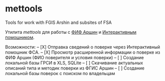 # mettools
Tools for work with FGIS Arshin and subsites of FSA

Утилита *mettools* для работы с [ФИФ Аршин](https://fgis.gost.ru/#!/mt) и [Интерактивным помошником](https://support.fsa.gov.ru).

Возможности:
– [X] Отправка сведений о поверке через Интерактивный помошник ФСА.
– [X] Просмотр расширенной информации о поверке из ФИФ Аршин (ФИО поверителя и условия поверки)
– [ ] Создание локальной базы ГРСИ в XLS, SQLite
– [ ] Скачивание актуальных описаний типа и методик поверки из ФГИС Аршин
– [ ] Создание локальной базы поверок с поиском по владельцам


